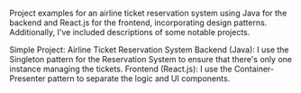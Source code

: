 Project examples for an airline ticket reservation system using Java for the backend and React.js for the frontend, incorporating design patterns. Additionally, I've included descriptions of some notable projects.

Simple Project: Airline Ticket Reservation System
Backend (Java):
I use the Singleton pattern for the Reservation System to ensure that there's only one instance managing the tickets.
Frontend (React.js):
I use the Container-Presenter pattern to separate the logic and UI components.
